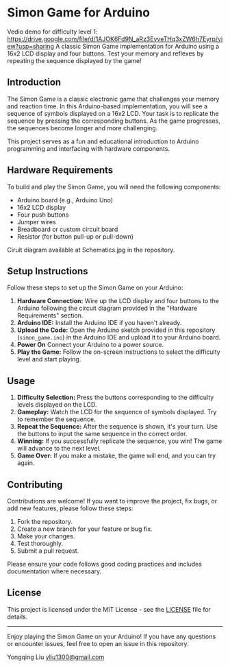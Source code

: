 # Simon Game for Arduino


Vedio demo for difficulty level 1: https://drive.google.com/file/d/1AJOK6Fd9N_aRz3EvveTHq3xZW6h7Eyrp/view?usp=sharing
A classic Simon Game implementation for Arduino using a 16x2 LCD display and four buttons. Test your memory and reflexes by repeating the sequence displayed by the game!

## Introduction
The Simon Game is a classic electronic game that challenges your memory and reaction time. In this Arduino-based implementation, you will see a sequence of symbols displayed on a 16x2 LCD. Your task is to replicate the sequence by pressing the corresponding buttons. As the game progresses, the sequences become longer and more challenging.

This project serves as a fun and educational introduction to Arduino programming and interfacing with hardware components.

## Hardware Requirements
To build and play the Simon Game, you will need the following components:
- Arduino board (e.g., Arduino Uno)
- 16x2 LCD display
- Four push buttons
- Jumper wires
- Breadboard or custom circuit board
- Resistor (for button pull-up or pull-down)

Ciruit diagram available at Schematics.jpg in the repository.

## Setup Instructions
Follow these steps to set up the Simon Game on your Arduino:
1. **Hardware Connection:** Wire up the LCD display and four buttons to the Arduino following the circuit diagram provided in the "Hardware Requirements" section.
2. **Arduino IDE:** Install the Arduino IDE if you haven't already.
3. **Upload the Code:** Open the Arduino sketch provided in this repository (`simon_game.ino`) in the Arduino IDE and upload it to your Arduino board.
4. **Power On** Connect your Arduino to a power source.
5. **Play the Game:** Follow the on-screen instructions to select the difficulty level and start playing.

## Usage
1. **Difficulty Selection:** Press the buttons corresponding to the difficulty levels displayed on the LCD.
2. **Gameplay:** Watch the LCD for the sequence of symbols displayed. Try to remember the sequence.
3. **Repeat the Sequence:** After the sequence is shown, it's your turn. Use the buttons to input the same sequence in the correct order.
4. **Winning:** If you successfully replicate the sequence, you win! The game will advance to the next level.
5. **Game Over:** If you make a mistake, the game will end, and you can try again.

## Contributing
Contributions are welcome! If you want to improve the project, fix bugs, or add new features, please follow these steps:
1. Fork the repository.
2. Create a new branch for your feature or bug fix.
3. Make your changes.
4. Test thoroughly.
5. Submit a pull request.

Please ensure your code follows good coding practices and includes documentation where necessary.

## License
This project is licensed under the MIT License - see the [LICENSE](LICENSE) file for details.

---

Enjoy playing the Simon Game on your Arduino! If you have any questions or encounter issues, feel free to open an issue in this repository.

Yongqing Liu
yliu1300@gmail.com

